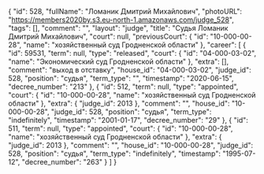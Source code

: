 {
    "id": 528,
    "fullName": "Ломаник Дмитрий Михайлович",
    "photoURL": "https://members2020by.s3.eu-north-1.amazonaws.com/judge_528",
    "tags": [],
    "comment": "",
    "layout": "judge",
    "title": "Судья Ломаник Дмитрий Михайлович",
    "court": null,
    "previousCourt": {
        "id": "10-000-00-28",
        "name": "хозяйственный суд Гродненской области"
    },
    "career": [
        {
            "id": 59531,
            "term": null,
            "type": "released",
            "court": {
                "id": "04-000-03-02",
                "name": "Экономический суд Гродненской области"
            },
            "extra": [],
            "comment": "выход в отставку",
            "house_id": "04-000-03-02",
            "judge_id": 528,
            "position": "судья",
            "term_type": "",
            "timestamp": "2020-06-15",
            "decree_number": "213"
        },
        {
            "id": 512,
            "term": null,
            "type": "appointed",
            "court": {
                "id": "10-000-00-28",
                "name": "хозяйственный суд Гродненской области"
            },
            "extra": {
                "judge_id": 2013
            },
            "comment": "",
            "house_id": "10-000-00-28",
            "judge_id": 528,
            "position": "судья",
            "term_type": "indefinitely",
            "timestamp": "2001-01-17",
            "decree_number": "29"
        },
        {
            "id": 511,
            "term": null,
            "type": "appointed",
            "court": {
                "id": "10-000-00-28",
                "name": "хозяйственный суд Гродненской области"
            },
            "extra": {
                "judge_id": 2013
            },
            "comment": "",
            "house_id": "10-000-00-28",
            "judge_id": 528,
            "position": "судья",
            "term_type": "indefinitely",
            "timestamp": "1995-07-12",
            "decree_number": "263"
        }
    ]
}
